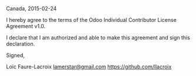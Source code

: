 Canada, 2015-02-24

I hereby agree to the terms of the Odoo Individual Contributor License
Agreement v1.0.

I declare that I am authorized and able to make this agreement and sign this
declaration.

Signed,

Loïc Faure-Lacroix lamerstar@gmail.com https://github.com/llacroix
